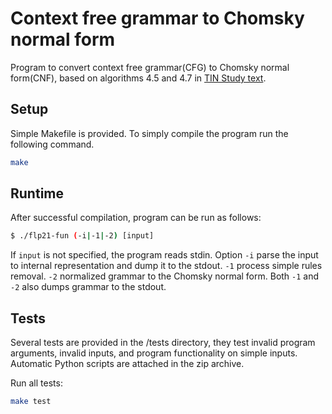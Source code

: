 # Context free grammar to Chomsky normal form

Program to convert context free grammar(CFG) to Chomsky normal form(CNF), 
based on algorithms 4.5 and 4.7 in [TIN Study text](https://www.fit.vutbr.cz/study/courses/TIN/public/Texty/TIN-studijni-text.pdf).

## Setup
Simple Makefile is provided. To simply compile the program run the following command.
```bash
make
```

## Runtime
After successful compilation, program can be run as follows:
```bash
$ ./flp21-fun (-i|-1|-2) [input]
```
If `input` is not specified, the program reads stdin. Option `-i` parse the input to internal representation
and dump it to the stdout. `-1` process simple rules removal. `-2` normalized grammar to the Chomsky normal form.
Both `-1` and `-2` also dumps grammar to the stdout.

## Tests
Several tests are provided in the /tests directory, they test invalid program arguments, invalid inputs, and program functionality on simple inputs. Automatic Python scripts are attached in the zip archive.

Run all tests:
```bash
make test
```



